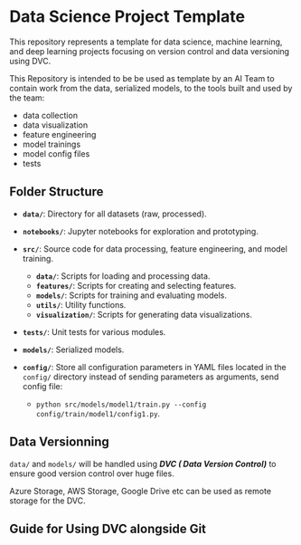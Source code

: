 # Data Science Project Template

This repository represents a template for data science, machine learning, and deep learning projects focusing on version control and data versioning using DVC.

This Repository is intended to be be used as template by an AI Team to contain work from the data, serialized models, to the tools built and used by the team:

- data collection
- data visualization
- feature engineering
- model trainings
- model config files
- tests

## Folder Structure

- **`data/`**: Directory for all datasets (raw, processed).
- **`notebooks/`**: Jupyter notebooks for exploration and prototyping.
- **`src/`**: Source code for data processing, feature engineering, and model training.
  - **`data/`**: Scripts for loading and processing data.
  - **`features/`**: Scripts for creating and selecting features.
  - **`models/`**: Scripts for training and evaluating models.
  - **`utils/`**: Utility functions.
  - **`visualization/`**: Scripts for generating data visualizations.
- **`tests/`**: Unit tests for various modules.
- **`models/`**: Serialized models.
- **`config/`**: Store all configuration parameters in YAML files located in the `config/` directory instead of sending parameters as arguments, send config file:

  - `python src/models/model1/train.py --config config/train/model1/config1.py`.

## Data Versionning

`data/` and `models/` will be handled using ***DVC ( Data Version Control)*** to ensure good version control over huge files.

Azure Storage, AWS Storage, Google Drive etc can be used as remote storage for the DVC.

## Guide for Using DVC alongside Git
